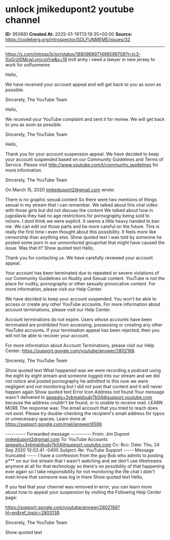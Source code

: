 # unlock jmikedupont2 youtube channel

**ID:** 950681
**Created At:** 2025-01-19T13:19:35+00:00
**Source:** https://codeberg.org/introspector/SOLFUNMEME/issues/32

---

https://x.com/introsp3ctor/status/1880968971496599708?t=Ic3-XoGrzt5McwLymcuVrw&s=19 troll army i need a lawyer in new jersey to work for solfunmeme


Hello,

We have received your account appeal and will get back to you as soon as possible.

Sincerely,
The YouTube Team

Hello,

We received your YouTube complaint and sent it for review. We will get back to you as soon as possible.

Sincerely,
The YouTube Team

Hello,

Thank you for your account suspension appeal. We have decided to keep your account suspended based on our Community Guidelines and Terms of Service. Please visit http://www.youtube.com/t/community_guidelines for more information.

Sincerely,
The YouTube Team

On March 15, 2020 jmikedupont2@gmail.com wrote:

There is no graphic sexual.content
So there were two mentions of things sexual in my stream that i can remember. We talked about this viral video with those girls but did not discuss the content
 We talked about how in jugoslavia they had no age restrictions for pornogrqphy being sold to minors. I dont think we were explicit. It seems a little heavy handed to ban me. We can edit out those parts and be more careful on the future. This is really the first time i even thought about this possibility. It feels more like censorship than anything else.
Show quoted text
I was told by someone he posted some porn in our unmonitored groupchat that might have caused the issue. Was that it?
Show quoted text
Hello,

Thank you for contacting us. We have carefully reviewed your account appeal.

Your account has been terminated due to repeated or severe violations of our Community Guidelines on Nudity and Sexual content. YouTube is not the place for nudity, pornography or other sexually provocative content. For more information, please visit our Help Center. 

We have decided to keep your account suspended. You won’t be able to access or create any other YouTube accounts. For more information about account terminations, please visit our Help Center.

Account terminations do not expire. Users whose accounts have been terminated are prohibited from accessing, possessing or creating any other YouTube accounts. If your termination appeal has been rejected, then you will not be able to recover your account.

For more information about Account Terminations, please visit our Help Center: https://support.google.com/youtube/answer/2802168.

Sincerely,
The YouTube Team

Show quoted text
What happened was we were recording a podcast using the eight by eight stream and someone logged into our stream and we did not notice and posted pornography he admitted to this now we were negligent and not monitoring but I did not post that content and it will never happen again
Show quoted text
Error Icon
Address not found
Your message wasn't delivered to appeals+3vbmajdsubj7k04@support.youtube.com because the address couldn't be found, or is unable to receive mail.
LEARN MORE
The response was:
The email account that you tried to reach does not exist. Please try double-checking the recipient's email address for typos or unnecessary spaces. Learn more at https://support.google.com/mail/answer/6596




---------- Forwarded message ----------
From: Jim Dupont <jmikedupont2@gmail.com>
To: YouTube Accounts <appeals+3vbmajdsubj7k04@support.youtube.com>
Cc: 
Bcc: 
Date: Thu, 24 Sep 2020 10:02:41 -0400
Subject: Re: YouTube Support
----- Message truncated -----
I have a confession from the guy Bob who admits to posting p*** on our live stream that I wasn't watching and we don't use lifestreams anymore at all for that technology so there's no possibility of that happening ever again so I take responsibility for not monitoring the life chat I didn't even know that someone was log in there
Show quoted text
Hello,

If you feel that your channel was removed in error, you can learn more about how to appeal your suspension by visiting the Following Help Center page:

https://support.google.com/youtube/answer/2802168?hl=en&ref_topic=2803138.

Sincerely,
The YouTube Team

Show quoted text